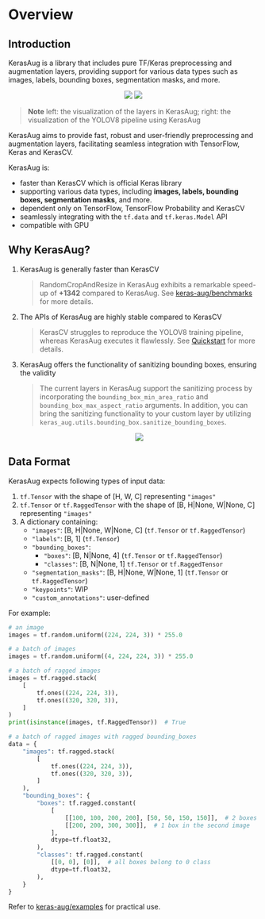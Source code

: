 <!-- markdownlint-disable MD033 -->
# Overview

## Introduction

KerasAug is a library that includes pure TF/Keras preprocessing and augmentation layers, providing support for various data types such as images, labels, bounding boxes, segmentation masks, and more.

<div align="center">
<img style="max-width: 45%;" src="https://user-images.githubusercontent.com/20734616/238527700-7c81210f-f2ea-45a0-b4a7-bb4f6b936ec2.gif"> <img style="max-width: 45%;" src="https://user-images.githubusercontent.com/20734616/238522651-bdc48b92-4337-40b7-a911-f385d54324c1.gif">
</div>

> **Note**
> left: the visualization of the layers in KerasAug; right: the visualization of the YOLOV8 pipeline using KerasAug

KerasAug aims to provide fast, robust and user-friendly preprocessing and augmentation layers, facilitating seamless integration with TensorFlow, Keras and KerasCV.

KerasAug is:

- faster than KerasCV which is official Keras library
- supporting various data types, including **images, labels, bounding boxes, segmentation masks**, and more.
- dependent only on TensorFlow, TensorFlow Probability and KerasCV
- seamlessly integrating with the `tf.data` and `tf.keras.Model` API
- compatible with GPU

## Why KerasAug?

1. KerasAug is generally faster than KerasCV

    > RandomCropAndResize in KerasAug exhibits a remarkable speed-up of **+1342** compared to KerasAug. See [keras-aug/benchmarks](https://github.com/james77777778/keras-aug/tree/main/benchmarks) for more details.

2. The APIs of KerasAug are highly stable compared to KerasCV

    > KerasCV struggles to reproduce the YOLOV8 training pipeline, whereas KerasAug executes it flawlessly. See [Quickstart](https://github.com/james77777778/keras-aug/tree/main#quickstart) for more details.

3. KerasAug offers the functionality of sanitizing bounding boxes, ensuring the validity

    > The current layers in KerasAug support the sanitizing process by incorporating the `bounding_box_min_area_ratio` and `bounding_box_max_aspect_ratio` arguments.
    > In addition, you can bring the sanitizing functionality to your custom layer by utilizing `keras_aug.utils.bounding_box.sanitize_bounding_boxes`.

    <div align="center"><img style="max-width: 75%;" src="https://user-images.githubusercontent.com/20734616/238520600-34f0b7b5-d9ee-4483-859a-51e9644ded4c.jpg"></div>

## Data Format

KerasAug expects following types of input data:

1. `tf.Tensor` with the shape of [H, W, C] representing `"images"`
2. `tf.Tensor` or `tf.RaggedTensor` with the shape of [B, H|None, W|None, C] representing `"images"`
3. A dictionary containing:
    - `"images"`: [B, H|None, W|None, C] (`tf.Tensor` or `tf.RaggedTensor`)
    - `"labels"`: [B, 1] (`tf.Tensor`)
    - `"bounding_boxes"`:
        - `"boxes"`: [B, N|None, 4] (`tf.Tensor` or `tf.RaggedTensor`)
        - `"classes"`: [B, N|None, 1] `tf.Tensor` or `tf.RaggedTensor`
    - `"segmentation_masks"`: [B, H|None, W|None, 1] (`tf.Tensor` or `tf.RaggedTensor`)
    - `"keypoints"`: WIP
    - `"custom_annotations"`: user-defined

For example:

```python
# an image
images = tf.random.uniform((224, 224, 3)) * 255.0

# a batch of images
images = tf.random.uniform((4, 224, 224, 3)) * 255.0

# a batch of ragged images
images = tf.ragged.stack(
    [
        tf.ones((224, 224, 3)),
        tf.ones((320, 320, 3)),
    ]
)
print(isinstance(images, tf.RaggedTensor))  # True

# a batch of ragged images with ragged bounding_boxes
data = {
    "images": tf.ragged.stack(
        [
            tf.ones((224, 224, 3)),
            tf.ones((320, 320, 3)),
        ]
    ),
    "bounding_boxes": {
        "boxes": tf.ragged.constant(
            [
                [[100, 100, 200, 200], [50, 50, 150, 150]],  # 2 boxes in the first image
                [[200, 200, 300, 300]],  # 1 box in the second image
            ],
            dtype=tf.float32,
        ),
        "classes": tf.ragged.constant(
            [[0, 0], [0]],  # all boxes belong to 0 class
            dtype=tf.float32,
        ),
    }
}
```

Refer to [keras-aug/examples](https://github.com/james77777778/keras-aug/tree/main/examples) for practical use.
